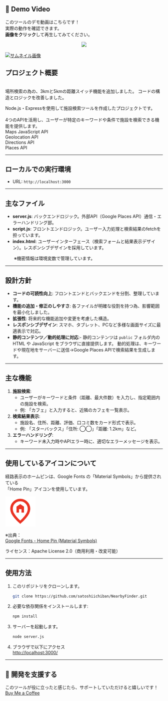 ## 🎥 Demo Video
このツールのデモ動画はこちらです！  
実際の動作を確認できます。  
**画像をクリック**して再生してみてください。


<p align="center">
    <img src="https://github.com/satoshiichiban/NearbyFinder/blob/main/images/flashing-hand2.gif" width="40">
</p>

[![サムネイル画像](https://github.com/satoshiichiban/NearbyFinder/blob/main/images/nearbyfinderthumbnail.png?raw=true)](https://youtu.be/UyWmTlI-kr4)


## プロジェクト概要
<br>
場所検索の為の、3kmと5kmの距離スイッチ機能を追加しました。
コードの構造とロジックを改善しました。

Node.js・Expressを使用して施設検索ツールを作成したプロジェクトです。
<br><br>
4つのAPIを活用し、ユーザーが特定のキーワードや条件で施設を検索できる機能を提供します。
<br>
Maps JavaScript API<br>
Geolocation API<br>
Directions API<br>
Places API

---

## ローカルでの実行環境
- URL: `http://localhost:3000`

---

## 主なファイル
- **server.js**: バックエンドロジック。外部API（Google Places API）通信・エラーハンドリング部。
- **script.js**: フロントエンドロジック。ユーザー入力処理と検索結果のfetchを担っています。
- **index.html**: ユーザーインターフェース（検索フォームと結果表示デザイン）。レスポンシブデザインを採用しています。

　　※機密情報は環境変数で管理しています。

---

## 設計方針
- **コードの可読性向上**: フロントエンドとバックエンドを分割、整理しています。
- **機能の追加・修正のしやすさ**: 各ファイルが明確な役割を持つ為、影響範囲を最小化しました。
- **拡張性**: 将来的な機能追加や変更を考慮した構造。
- **レスポンシブデザイン**: スマホ、タブレット、PCなど多様な画面サイズに最適表示で対応。
- **静的コンテンツ／動的処理に対応**:-
  静的コンテンツは `public` フォルダ内の HTML や JavaScript をブラウザに直接提供します。
  動的処理は、キーワードや現在地をサーバーに送信→Google Places APIで検索結果を生成します。

---

## 主な機能
1. **施設検索**:
   - ユーザーがキーワードと条件（距離、最大件数）を入力し、指定範囲内の施設を検索。
   - 例: 「カフェ」と入力すると、近隣のカフェを一覧表示。
2. **検索結果表示**:
   - 施設名、住所、距離、評価、口コミ数をカード形式で表示。
   - 例: 「スターバックス」「住所: ◯◯」「距離: 1.2km」など。
3. **エラーハンドリング**:
   - キーワード未入力時やAPIエラー時に、適切なエラーメッセージを表示。
     
---

## 使用しているアイコンについて

経路表示のホームピンは、Google Fonts の「Material Symbols」から提供されている  
「Home Pin」アイコンを使用しています。

![Home Pin icon](images/home-pin.png)

※出典：  
[Google Fonts - Home Pin (Material Symbols)](https://fonts.google.com/icons?selected=Material+Symbols+Outlined:home_pin)

ライセンス：Apache License 2.0（商用利用・改変可能）

---

## 使用方法
1. このリポジトリをクローンします。
   ```bash
   git clone https://github.com/satoshiichiban/NearbyFinder.git
2. 必要な依存関係をインストールします:
   ```bash
   npm install
3. サーバーを起動します。
   ```bash
   node server.js
4. ブラウザで以下にアクセス  
   [http://localhost:3000/](http://localhost:3000/)

---
## 🌟 開発を支援する
このツールが役に立ったと感じたら、サポートしていただけると嬉しいです！  
[Buy Me a Coffee](https://www.buymeacoffee.com/satoshiichiban)
